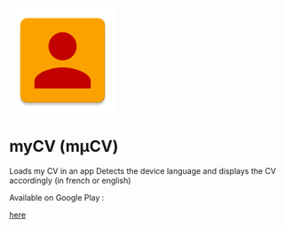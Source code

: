 ![GitHub Logo](/app/src/main/res/mipmap-xxxhdpi/ic_launcher.png)

# myCV (mµCV)

Loads my CV in an app
Detects the device language and displays the CV accordingly (in french or english)


Available on Google Play :

[here](https://play.google.com/store/apps/details?id=net.biospherecorp.mycv)
